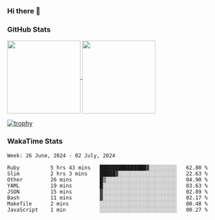 ### Hi there 👋

### GitHub Stats

<a href="https://github.com/anuraghazra/github-readme-stats">
  <img align="center" height="170px" src="https://github-readme-stats.vercel.app/api/top-langs/?username=tksfjt1024&layout=compact&count_private=true&show_icons=true&show_icons=true&theme=graywhite" />
</a>
<a href="https://github.com/anuraghazra/github-readme-stats">
  <img align="center" height="170px" src="https://github-readme-stats.vercel.app/api?username=tksfjt1024&count_private=true&show_icons=true&show_icons=true&theme=graywhite" />
</a>

[![trophy](https://github-profile-trophy.vercel.app/?username=tksfjt1024)](https://github.com/ryo-ma/github-profile-trophy)

### WakaTime Stats

<!--START_SECTION:waka-->
```text
Week: 26 June, 2024 - 02 July, 2024

Ruby          5 hrs 43 mins   ███████████████▓░░░░░░░░░   62.80 % 
Slim          2 hrs 3 mins    █████▓░░░░░░░░░░░░░░░░░░░   22.63 % 
Other         26 mins         █▒░░░░░░░░░░░░░░░░░░░░░░░   04.90 % 
YAML          19 mins         █░░░░░░░░░░░░░░░░░░░░░░░░   03.63 % 
JSON          15 mins         ▓░░░░░░░░░░░░░░░░░░░░░░░░   02.89 % 
Bash          11 mins         ▓░░░░░░░░░░░░░░░░░░░░░░░░   02.17 % 
Makefile      2 mins          ░░░░░░░░░░░░░░░░░░░░░░░░░   00.48 % 
JavaScript    1 min           ░░░░░░░░░░░░░░░░░░░░░░░░░   00.27 % 
```
<!--END_SECTION:waka-->

